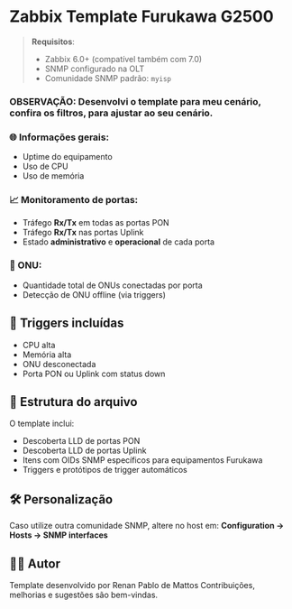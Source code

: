 # Zabbix Template Furukawa G2500

> **Requisitos**:
> - Zabbix 6.0+ (compatível também com 7.0)
> - SNMP configurado na OLT
> - Comunidade SNMP padrão: `myisp`

### OBSERVAÇÃO: Desenvolvi o template para meu cenário, confira os filtros, para ajustar ao seu cenário.

### 🌐 Informações gerais:
- Uptime do equipamento
- Uso de CPU
- Uso de memória

### 📈 Monitoramento de portas:
- Tráfego **Rx/Tx** em todas as portas PON
- Tráfego **Rx/Tx** nas portas Uplink
- Estado **administrativo** e **operacional** de cada porta

### 👥 ONU:
- Quantidade total de ONUs conectadas por porta
- Detecção de ONU offline (via triggers)

## 🚨 Triggers incluídas
- CPU alta
- Memória alta
- ONU desconectada
- Porta PON ou Uplink com status down

## 📁 Estrutura do arquivo
O template inclui:
- Descoberta LLD de portas PON
- Descoberta LLD de portas Uplink
- Itens com OIDs SNMP específicos para equipamentos Furukawa
- Triggers e protótipos de trigger automáticos

## 🛠️ Personalização

Caso utilize outra comunidade SNMP, altere no host em:
**Configuration → Hosts → SNMP interfaces**

## 🧑‍💻 Autor
Template desenvolvido por Renan Pablo de Mattos
Contribuições, melhorias e sugestões são bem-vindas.

